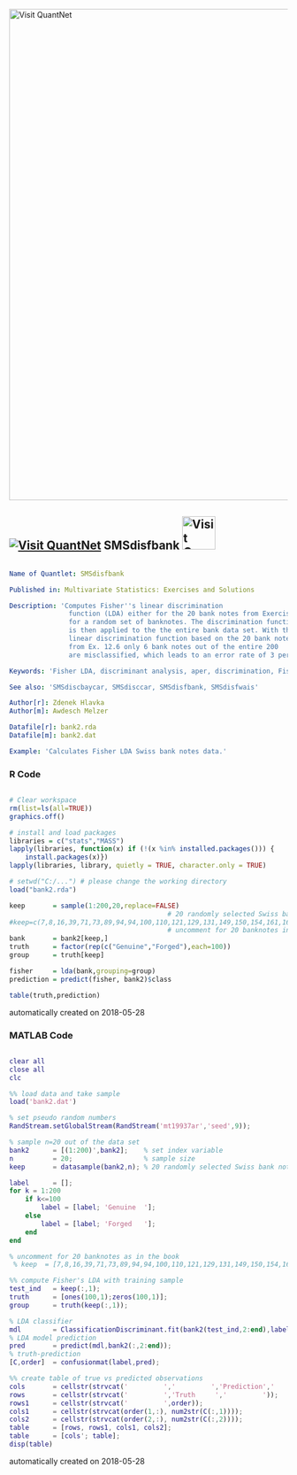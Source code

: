 [<img src="https://github.com/QuantLet/Styleguide-and-FAQ/blob/master/pictures/banner.png" width="888" alt="Visit QuantNet">](http://quantlet.de/)

## [<img src="https://github.com/QuantLet/Styleguide-and-FAQ/blob/master/pictures/qloqo.png" alt="Visit QuantNet">](http://quantlet.de/) **SMSdisfbank** [<img src="https://github.com/QuantLet/Styleguide-and-FAQ/blob/master/pictures/QN2.png" width="60" alt="Visit QuantNet 2.0">](http://quantlet.de/)

```yaml

Name of Quantlet: SMSdisfbank

Published in: Multivariate Statistics: Exercises and Solutions

Description: 'Computes Fisher''s linear discrimination
               function (LDA) either for the 20 bank notes from Exercise 12.6 or
               for a random set of banknotes. The discrimination function
               is then applied to the the entire bank data set. With the 
               linear discrimination function based on the 20 bank notes 
               from Ex. 12.6 only 6 bank notes out of the entire 200 
               are misclassified, which leads to an error rate of 3 percent.'

Keywords: 'Fisher LDA, discriminant analysis, aper, discrimination, Fisher, LDA'

See also: 'SMSdiscbaycar, SMSdisccar, SMSdisfbank, SMSdisfwais'

Author[r]: Zdenek Hlavka
Author[m]: Awdesch Melzer

Datafile[r]: bank2.rda
Datafile[m]: bank2.dat

Example: 'Calculates Fisher LDA Swiss bank notes data.'

```

### R Code
```r

# Clear workspace
rm(list=ls(all=TRUE))
graphics.off()

# install and load packages
libraries = c("stats","MASS")
lapply(libraries, function(x) if (!(x %in% installed.packages())) {
    install.packages(x)})
lapply(libraries, library, quietly = TRUE, character.only = TRUE)

# setwd("C:/...") # please change the working directory
load("bank2.rda")

keep       = sample(1:200,20,replace=FALSE)
                                        # 20 randomly selected Swiss bank notes
#keep=c(7,8,16,39,71,73,89,94,94,100,110,121,129,131,149,150,154,161,163,174)
                                        # uncomment for 20 banknotes in the book
bank       = bank2[keep,]                   
truth      = factor(rep(c("Genuine","Forged"),each=100))
group      = truth[keep]

fisher     = lda(bank,grouping=group)
prediction = predict(fisher, bank2)$class

table(truth,prediction)
```

automatically created on 2018-05-28

### MATLAB Code
```matlab

clear all
close all
clc

%% load data and take sample
load('bank2.dat')

% set pseudo random numbers
RandStream.setGlobalStream(RandStream('mt19937ar','seed',9));

% sample n=20 out of the data set
bank2      = [(1:200)',bank2];    % set index variable
n          = 20;                  % sample size
keep       = datasample(bank2,n); % 20 randomly selected Swiss bank notes

label      = [];
for k = 1:200
    if k<=100
        label = [label; 'Genuine  '];
    else
        label = [label; 'Forged   '];
    end
end

% uncomment for 20 banknotes as in the book
 % keep  = [7,8,16,39,71,73,89,94,94,100,110,121,129,131,149,150,154,161,163,174]';

%% compute Fisher's LDA with training sample
test_ind   = keep(:,1);
truth      = [ones(100,1);zeros(100,1)];
group      = truth(keep(:,1));

% LDA classifier
mdl        = ClassificationDiscriminant.fit(bank2(test_ind,2:end),label(test_ind,:));
% LDA model prediction
pred       = predict(mdl,bank2(:,2:end));
% truth-prediction 
[C,order]  = confusionmat(label,pred);

%% create table of true vs predicted observations
cols       = cellstr(strvcat('         ','         ','Prediction','         '));
rows       = cellstr(strvcat('         ','Truth     ','         '));
rows1      = cellstr(strvcat('         ',order));
cols1      = cellstr(strvcat(order(1,:), num2str(C(:,1))));
cols2      = cellstr(strvcat(order(2,:), num2str(C(:,2))));
table      = [rows, rows1, cols1, cols2];
table      = [cols'; table];
disp(table)
```

automatically created on 2018-05-28